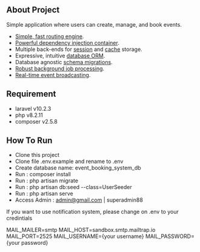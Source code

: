 ## About Project

Simple application where users can create, manage, and book events.

- [Simple, fast routing engine](https://laravel.com/docs/routing).
- [Powerful dependency injection container](https://laravel.com/docs/container).
- Multiple back-ends for [session](https://laravel.com/docs/session) and [cache](https://laravel.com/docs/cache) storage.
- Expressive, intuitive [database ORM](https://laravel.com/docs/eloquent).
- Database agnostic [schema migrations](https://laravel.com/docs/migrations).
- [Robust background job processing](https://laravel.com/docs/queues).
- [Real-time event broadcasting](https://laravel.com/docs/broadcasting).

## Requirement

- laravel v10.2.3
- php v8.2.11
- composer v2.5.8

## How To Run

- Clone this project
- Clone file .env.example and rename to .env
- Create database name: event_booking_system_db
- Run : composer install
- Run : php artisan migrate
- Run : php artisan db:seed --class=UserSeeder
- Run : php artisan serve
- Access Admin : admin@gmail.com | superadmin88

If you want to use notification system, please change on .env to your credintials

MAIL_MAILER=smtp
MAIL_HOST=sandbox.smtp.mailtrap.io
MAIL_PORT=2525
MAIL_USERNAME={your username}
MAIL_PASSWORD={your password}